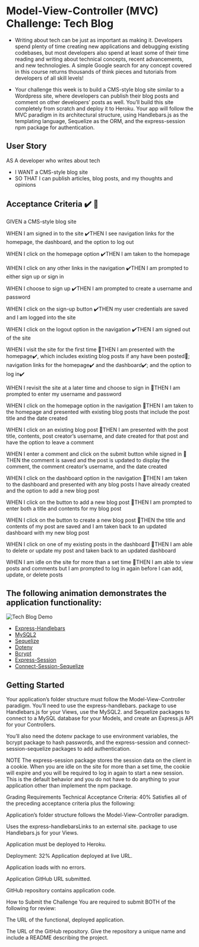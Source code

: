 # Model-View-Controller (MVC) Challenge: Tech Blog
* Writing about tech can be just as important as making it. Developers spend plenty of time creating new applications and debugging existing codebases, but most developers also spend at least some of their time reading and writing about technical concepts, recent advancements, and new technologies. A simple Google search for any concept covered in this course returns thousands of think pieces and tutorials from developers of all skill levels!

* Your challenge this week is to build a CMS-style blog site similar to a Wordpress site, where developers can publish their blog posts and comment on other developers’ posts as well. You’ll build this site completely from scratch and deploy it to Heroku. Your app will follow the MVC paradigm in its architectural structure, using Handlebars.js as the templating language, Sequelize as the ORM, and the express-session npm package for authentication.

## User Story
AS A developer who writes about tech
* I WANT a CMS-style blog site
* SO THAT I can publish articles, blog posts, and my thoughts and opinions

## Acceptance Criteria ✔️  🚧
GIVEN a CMS-style blog site

WHEN I am signed in to the site
✔️THEN I see navigation links for the homepage, the dashboard, and the option to log out

WHEN I click on the homepage option
✔️THEN I am taken to the homepage

WHEN I click on any other links in the navigation
✔️THEN I am prompted to either sign up or sign in

WHEN I choose to sign up
✔️THEN I am prompted to create a username and password

WHEN I click on the sign-up button
✔️THEN my user credentials are saved and I am logged into the site

WHEN I click on the logout option in the navigation
✔️THEN I am signed out of the site

WHEN I visit the site for the first time
🚧THEN I am presented with the homepage✔️, which includes existing blog posts if any have been posted🚧; navigation links for the homepage✔️ and the dashboard✔️; and the option to log in✔️

WHEN I revisit the site at a later time and choose to sign in
🚧THEN I am prompted to enter my username and password

WHEN I click on the homepage option in the navigation
🚧THEN I am taken to the homepage and presented with existing blog posts that include the post title and the date created

WHEN I click on an existing blog post
🚧THEN I am presented with the post title, contents, post creator’s username, and date created for that post and have the option to leave a comment

WHEN I enter a comment and click on the submit button while signed in
🚧THEN the comment is saved and the post is updated to display the comment, the comment creator’s username, and the date created

WHEN I click on the dashboard option in the navigation
🚧THEN I am taken to the dashboard and presented with any blog posts I have already created and the option to add a new blog post

WHEN I click on the button to add a new blog post
🚧THEN I am prompted to enter both a title and contents for my blog post

WHEN I click on the button to create a new blog post
🚧THEN the title and contents of my post are saved and I am taken back to an updated dashboard with my new blog post

WHEN I click on one of my existing posts in the dashboard
🚧THEN I am able to delete or update my post and taken back to an updated dashboard

WHEN I am idle on the site for more than a set time
🚧THEN I am able to view posts and comments but I am prompted to log in again before I can add, update, or delete posts

## The following animation demonstrates the application functionality:

![Tech Blog Demo](./assets/images/14-mvc-homework-demo-01.gif)


- [Express-Handlebars](https://www.npmjs.com/package/express-handlebars)
- [MySQL2](https://www.npmjs.com/package/mysql2)
- [Sequelize](https://www.npmjs.com/package/sequelize)
- [Dotenv](https://www.npmjs.com/package/dotenv)
- [Bcrypt](https://www.npmjs.com/package/bcrypt)
- [Express-Session](https://www.npmjs.com/package/express-session)
- [Connect-Session-Sequelize](https://www.npmjs.com/package/connect-session-sequelize)

## Getting Started
Your application’s folder structure must follow the Model-View-Controller paradigm. You’ll need to use the express-handlebars. package to use Handlebars.js for your Views, use the MySQL2. and Sequelize packages to connect to a MySQL database for your Models, and create an Express.js API for your Controllers.

You’ll also need the dotenv package to use environment variables, the bcrypt package to hash passwords, and the express-session and connect-session-sequelize packages to add authentication.

NOTE
The express-session package stores the session data on the client in a cookie. When you are idle on the site for more than a set time, the cookie will expire and you will be required to log in again to start a new session. This is the default behavior and you do not have to do anything to your application other than implement the npm package.

Grading Requirements
Technical Acceptance Criteria: 40%
Satisfies all of the preceding acceptance criteria plus the following:

Application’s folder structure follows the Model-View-Controller paradigm.

Uses the express-handlebarsLinks to an external site. package to use Handlebars.js for your Views.

Application must be deployed to Heroku.

Deployment: 32%
Application deployed at live URL.

Application loads with no errors.

Application GitHub URL submitted.

GitHub repository contains application code.

How to Submit the Challenge
You are required to submit BOTH of the following for review:

The URL of the functional, deployed application.

The URL of the GitHub repository. Give the repository a unique name and include a README describing the project.